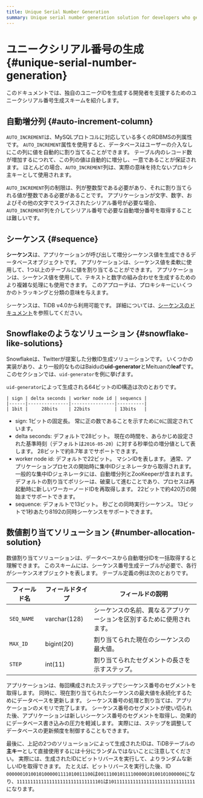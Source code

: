 ```yaml
---
title: Unique Serial Number Generation
summary: Unique serial number generation solution for developers who generate their own unique IDs.
---
```


# ユニークシリアル番号の生成 {#unique-serial-number-generation}

このドキュメントでは、独自のユニークIDを生成する開発者を支援するためのユニークシリアル番号生成スキームを紹介します。

## 自動増分列 {#auto-increment-column}

`AUTO_INCREMENT`は、MySQLプロトコルに対応している多くのRDBMSの列属性です。 `AUTO_INCREMENT`属性を使用すると、データベースはユーザーの介入なしにこの列に値を自動的に割り当てることができます。 テーブル内のレコード数が増加するにつれて、この列の値は自動的に増分し、一意であることが保証されます。 ほとんどの場合、`AUTO_INCREMENT`列は、実際の意味を持たないプロキシ主キーとして使用されます。

`AUTO_INCREMENT`列の制限は、列が整数型である必要があり、それに割り当てられる値が整数である必要があることです。 アプリケーションが文字、数字、およびその他の文字でスライスされたシリアル番号が必要な場合、`AUTO_INCREMENT`列を介してシリアル番号で必要な自動増分番号を取得することは難しいです。

## シーケンス {#sequence}

**シーケンス**は、アプリケーションが呼び出して増分シーケンス値を生成できるデータベースオブジェクトです。 アプリケーションは、シーケンス値を柔軟に使用して、1つ以上のテーブルに値を割り当てることができます。 アプリケーションは、シーケンス値を使用して、テキストと数字の組み合わせを生成するためのより複雑な処理にも使用できます。 このアプローチは、プロキシキーにいくつかのトラッキングと分類の意味を与えます。

シーケンスは、TiDB v4.0から利用可能です。 詳細については、[シーケンスのドキュメント](/sql-statements/sql-statement-create-sequence.md#create-sequence)を参照してください。

## Snowflakeのようなソリューション {#snowflake-like-solutions}

Snowflakeは、Twitterが提案した分散ID生成ソリューションです。 いくつかの実装があり、より一般的なものはBaiduの**uid-generator**とMeituanの**leaf**です。 このセクションでは、`uid-generator`を例に挙げます。

`uid-generator`によって生成される64ビットのID構造は次のとおりです。

```
| sign | delta seconds | worker node id | sequencs |
|------|---------------|----------------|----------|
| 1bit |     28bits    | 22bits         | 13bits   |
```

- sign: 1ビットの固定長。 常に正の数であることを示すために`0`に固定されています。
- delta seconds: デフォルトで28ビット。 現在の時間を、あらかじめ設定された基準時刻（デフォルトは`2016-05-20`）に対する秒単位の増分値として表します。 28ビットで約8.7年までサポートできます。
- worker node id: デフォルトで22ビット。 マシンIDを表します。 通常、アプリケーションプロセスの開始時に集中IDジェネレータから取得されます。 一般的な集中IDジェネレータには、自動増分列とZooKeeperが含まれます。 デフォルトの割り当てポリシーは、破棄して進むことであり、プロセスは再起動時に新しいワーカーノードIDを再取得します。 22ビットで約420万の開始までサポートできます。
- sequence: デフォルトで13ビット。 秒ごとの同時実行シーケンス。 13ビットで1秒あたり8192の同時シーケンスをサポートできます。

## 数値割り当てソリューション {#number-allocation-solution}

数値割り当てソリューションは、データベースから自動増分IDを一括取得すると理解できます。 このスキームには、シーケンス番号生成テーブルが必要で、各行がシーケンスオブジェクトを表します。 テーブル定義の例は次のとおりです。

| フィールド名     | フィールドタイプ     | フィールドの説明                            |
| ---------- | ------------ | ----------------------------------- |
| `SEQ_NAME` | varchar(128) | シーケンスの名前、異なるアプリケーションを区別するために使用されます。 |
| `MAX_ID`   | bigint(20)   | 割り当てられた現在のシーケンスの最大値。                |
| `STEP`     | int(11)      | 割り当てられたセグメントの長さを示すステップ。             |

アプリケーションは、毎回構成されたステップでシーケンス番号のセグメントを取得します。 同時に、現在割り当てられたシーケンスの最大値を永続化するためにデータベースを更新します。 シーケンス番号の処理と割り当ては、アプリケーションのメモリで完了します。 シーケンス番号のセグメントが使い切られた後、アプリケーションは新しいシーケンス番号のセグメントを取得し、効果的にデータベース書き込みの圧力を軽減します。 実際には、ステップを調整してデータベースの更新頻度を制御することもできます。

最後に、上記の2つのソリューションによって生成されたIDは、TiDBテーブルの**主キー**として直接使用するには十分にランダムではないことに注意してください。 実際には、生成されたIDにビットリバースを実行して、よりランダムな新しいIDを取得できます。 たとえば、ビットリバースを実行した後、ID `00000010100101000001111010011100`は`00111001011110000010100101000000`になり、`11111111111111111111111111111101`は`10111111111111111111111111111111`になります。

